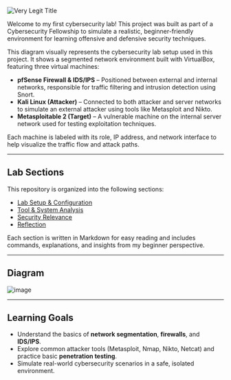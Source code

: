 ![Very Legit Title](https://images.cooltext.com/5732540.png)

Welcome to my first cybersecurity lab! This project was built as part of a Cybersecurity Fellowship to simulate a realistic, beginner-friendly environment for learning offensive and defensive security techniques.

This diagram visually represents the cybersecurity lab setup used in this project. It shows a segmented network environment built with VirtualBox, featuring three virtual machines:

- **pfSense Firewall & IDS/IPS** – Positioned between external and internal networks, responsible for traffic filtering and intrusion detection using Snort.
- **Kali Linux (Attacker)** – Connected to both attacker and server networks to simulate an external attacker using tools like Metasploit and Nikto.
- **Metasploitable 2 (Target)** – A vulnerable machine on the internal server network used for testing exploitation techniques.

Each machine is labeled with its role, IP address, and network interface to help visualize the traffic flow and attack paths.

---

## Lab Sections

This repository is organized into the following sections:

- [Lab Setup & Configuration](https://github.com/cyristal-gems/verylegit_verylegal/blob/main/Lab_Setup_and_Configuration.md)
- [Tool & System Analysis](https://github.com/cyristal-gems/verylegit_verylegal/blob/main/Tools_and_System_Analysis.md)
- [Security Relevance](https://github.com/cyristal-gems/verylegit_verylegal/blob/main/Security_Relevance.md)
- [Reflection](https://github.com/cyristal-gems/verylegit_verylegal/blob/main/Reflection.md)

Each section is written in Markdown for easy reading and includes commands, explanations, and insights from my beginner perspective.

---

## Diagram

![image](https://github.com/user-attachments/assets/4b29ba10-99a9-4efb-ac85-dca34cccab73)

---

## Learning Goals

- Understand the basics of **network segmentation**, **firewalls**, and **IDS/IPS**.
- Explore common attacker tools (Metasploit, Nmap, Nikto, Netcat) and practice basic **penetration testing**.
- Simulate real-world cybersecurity scenarios in a safe, isolated environment.
